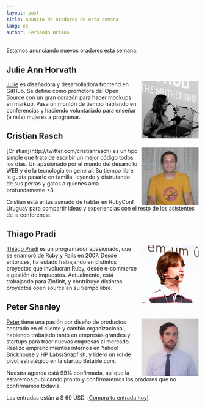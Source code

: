 ```yaml
---
layout: post
title: Anuncio de oradores de esta semana
lang: es
author: Fernando Briano
---
```

Estamos anunciando nuevos oradores esta semana:

## Julie Ann Horvath

<img src="/media/img/speakers/julie-ann-horvath-01.jpg" style="float:right; margin-left: 10px;" alt="Julie Ann Horvath"/>[Julie](http://twitter.com/nrrrdcore) es diseñadora y desarrolladora frontend en GitHub. Se define como promotora del Open Source con un gran corazón para hacer mockups en markup. Pasa un montón de tiempo hablando en conferencias y haciendo voluntariado para enseñar (a más) mujeres a programar.

## Cristian Rasch

<img src="/media/img/speakers/cristian-rasch-01.jpg" style="float:right; margin-left: 10px;" alt="Cristian Rasch"/>
[Cristian](http://twitter.com/cristianrasch) es un tipo simple que trata de escribir un mejor código todos los días. Un apasionado por el mundo del desarrollo WEB y de la tecnología en general. Su tiempo libre le gusta pasarlo en familia, leyendo y distrutando de sus perras y gatos a quienes ama profundamente <3

Cristian está entusiasmado de hablar en RubyConf Uruguay para compartir ideas y experiencias con el resto de los asistentes de la conferencia.

## Thiago Pradi

<img src="/media/img/speakers/thiago-pradi-01.jpg" style="float:right; margin-left: 10px;" alt="Thiago Pradi"/>[Thiago Pradi](https://twitter.com/thiagopradi) es un programador apasionado, que se enamoró de Ruby y Rails en 2007. Desde entonces, ha estado trabajando en distintos proyectos que involucran Ruby, desde e-commerce a gestión de impuestos. Actualmente, está trabajando para Zinfinit, y contribuye  distintos proyectos open source en su tiempo libre.

## Peter Shanley

<img src="/media/img/speakers/peter-shanley-01.jpg" style="float:right; margin-left: 10px;" alt="Peter Shanley"/>[Peter](https://twitter.com/petershanley) tiene una pasión por diseño de productos centrado en el cliente y cambio organizacional, habiendo trabajado tanto en empresas grandes y startups para traer nuevas empresas al mercado. Realizó emprendimientos internos en Yahoo! Brickhouse y HP Labs/Snapfish, y lideró un rol de pivot estratégico en la startup Betable.com.

Nuestra agenda está 99% confirmada, así que la estaremos publicando pronto y confirmaremos los oradores que no confirmamos todavía.

Las entradas están a $ 60 USD. [¡Compra tu entrada hoy!](http://rubyconfuy2013.eventbrite.com).
